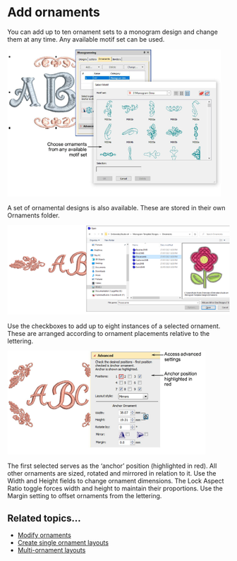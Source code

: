 # Add ornaments

You can add up to ten ornament sets to a monogram design and change them at any time. Any available motif set can be used.

![lettering_monograms00027.png](assets/lettering_monograms00027.png)

A set of ornamental designs is also available. These are stored in their own Ornaments folder.

![lettering_monograms00030.png](assets/lettering_monograms00030.png)

Use the checkboxes to add up to eight instances of a selected ornament. These are arranged according to ornament placements relative to the lettering.

![MonogramOrnaments5.png](assets/MonogramOrnaments5.png)

The first selected serves as the ‘anchor’ position (highlighted in red). All other ornaments are sized, rotated and mirrored in relation to it. Use the Width and Height fields to change ornament dimensions. The Lock Aspect Ratio toggle forces width and height to maintain their proportions. Use the Margin setting to offset ornaments from the lettering.

## Related topics...

- [Modify ornaments](Modify_ornaments)
- [Create single ornament layouts](Create_single_ornament_layouts)
- [Multi-ornament layouts](Multi-ornament_layouts)
